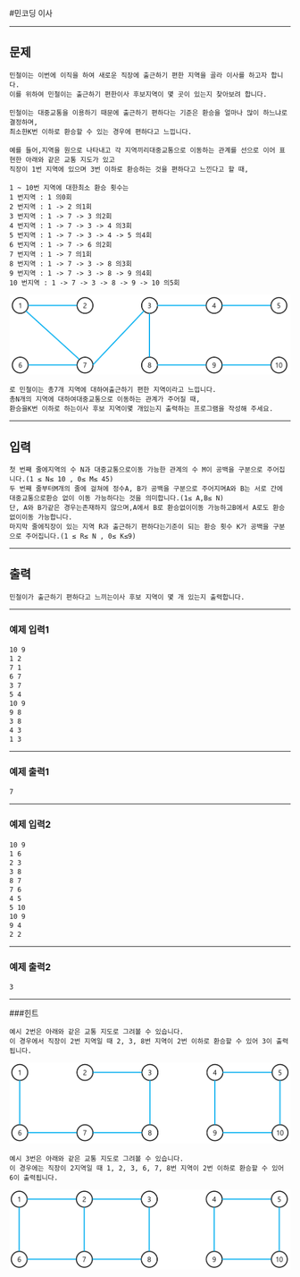 #민코딩 이사

------------
## 문제

```
민철이는 이번에 이직을 하여 새로운 직장에 출근하기 편한 지역을 골라 이사를 하고자 합니다.
이를 위하여 민철이는 출근하기 편한이사 후보지역이 몇 곳이 있는지 찾아보려 합니다.

민철이는 대중교통을 이용하기 때문에 출근하기 편하다는 기준은 환승을 얼마나 많이 하느냐로 결정하며,
최소한K번 이하로 환승할 수 있는 경우에 편하다고 느낍니다.

예를 들어,지역을 원으로 나타내고 각 지역끼리대중교통으로 이동하는 관계를 선으로 이어 표현한 아래와 같은 교통 지도가 있고
직장이 1번 지역에 있으며 3번 이하로 환승하는 것을 편하다고 느낀다고 할 때,

1 ~ 10번 지역에 대한최소 환승 횟수는
1 번지역 : 1 의0회
2 번지역 : 1 -> 2 의1회
3 번지역 : 1 -> 7 -> 3 의2회
4 번지역 : 1 -> 7 -> 3 -> 4 의3회
5 번지역 : 1 -> 7 -> 3 -> 4 -> 5 의4회
6 번지역 : 1 -> 7 -> 6 의2회
7 번지역 : 1 -> 7 의1회
8 번지역 : 1 -> 7 -> 3 -> 8 의3회
9 번지역 : 1 -> 7 -> 3 -> 8 -> 9 의4회
10 번지역 : 1 -> 7 -> 3 -> 8 -> 9 -> 10 의5회
```
![demo](1edde312bf.png)
```
로 민철이는 총7개 지역에 대하여출근하기 편한 지역이라고 느낍니다.
총N개의 지역에 대하여대중교통으로 이동하는 관계가 주어질 때,
환승을K번 이하로 하는이사 후보 지역이몇 개있는지 출력하는 프로그램을 작성해 주세요.

```
------------
## 입력
```
첫 번째 줄에지역의 수 N과 대중교통으로이동 가능한 관계의 수 M이 공백을 구분으로 주어집니다.(1 ≤ N≤ 10 , 0≤ M≤ 45)
두 번째 줄부터M개의 줄에 걸쳐에 정수A, B가 공백을 구분으로 주어지며A와 B는 서로 간에 대중교통으로환승 없이 이동 가능하다는 것을 의미합니다.(1≤ A,B≤ N)
단, A와 B가같은 경우는존재하지 않으며,A에서 B로 환승없이이동 가능하고B에서 A로도 환승없이이동 가능합니다.
마지막 줄에직장이 있는 지역 R과 출근하기 편하다는기준이 되는 환승 횟수 K가 공백을 구분으로 주어집니다.(1 ≤ R≤ N , 0≤ K≤9)
```
------------
## 출력
```
민철이가 출근하기 편하다고 느끼는이사 후보 지역이 몇 개 있는지 출력합니다.
```
----------
### 예제 입력1

```
10 9
1 2
7 1
6 7
3 7
5 4
10 9
9 8
3 8
4 3
1 3
```
-------
### 예제 출력1
```
7
```
-----
### 예제 입력2

```
10 9
1 6
2 3
3 8
8 7
7 6
4 5
5 10
10 9
9 4
2 2
```
-------
### 예제 출력2
```
3
```
-----
###힌트
```
예시 2번은 아래와 같은 교통 지도로 그려볼 수 있습니다.
이 경우에서 직장이 2번 지역일 때 2, 3, 8번 지역이 2번 이하로 환승할 수 있어 3이 출력됩니다.
```
![demo](9412f0408b.png)
```
예시 3번은 아래와 같은 교통 지도로 그려볼 수 있습니다.
이 경우에는 직장이 2지역일 때 1, 2, 3, 6, 7, 8번 지역이 2번 이하로 환승할 수 있어 6이 출력됩니다.
```
![demo](90ee59aee3.png)
